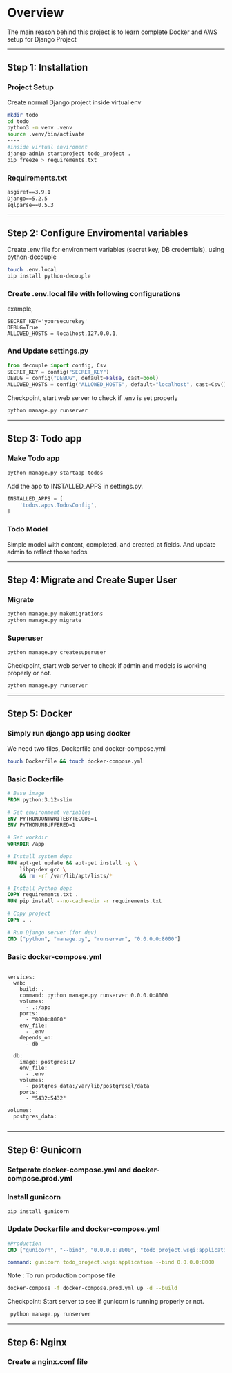 # Overview
The main reason behind this project is to learn complete Docker and AWS setup for Django Project

-----------------------------------------------------------------------------------------------

## Step 1: Installation 

### Project Setup
Create normal Django project inside virtual env
```zsh
mkdir todo
cd todo
python3 -m venv .venv
source .venv/bin/activate
----
#inside virtual enviroment
django-admin startproject todo_project .
pip freeze > requirements.txt

```
### Requirements.txt
```txt
asgiref==3.9.1
Django==5.2.5
sqlparse==0.5.3

```
-----------------------------------------------------------------------------------------------

## Step 2: Configure Enviromental variables

Create .env file for environment variables (secret key, DB credentials).
using python-decouple

```zsh
touch .env.local
pip install python-decouple
```
### Create .env.local file with following configurations
example,
```.env
SECRET_KEY='yoursecurekey'
DEBUG=True
ALLOWED_HOSTS = localhost,127.0.0.1,
```
###  And Update settings.py
 
 ```py
from decouple import config, Csv
SECRET_KEY = config("SECRET_KEY")
DEBUG = config("DEBUG", default=False, cast=bool)
ALLOWED_HOSTS = config("ALLOWED_HOSTS", default="localhost", cast=Csv())

 ```

 Checkpoint, start web server to check if .env is set properly
 ```zsh
 python manage.py runserver
 ```

-----------------------------------------------------------------------------------------------


## Step 3:  Todo app

### Make Todo app
```zsh
python manage.py startapp todos
```
Add the app to INSTALLED_APPS in settings.py.
```py
INSTALLED_APPS = [
    'todos.apps.TodosConfig',
]

```

### Todo Model
Simple model with content, completed, and created_at fields.
And update admin to reflect those todos

-----------------------------------------------------------------------------------------------


## Step 4:  Migrate and Create Super User

### Migrate

```zsh
python manage.py makemigrations
python manage.py migrate

```

### Superuser

```zsh
python manage.py createsuperuser

```

 Checkpoint, start web server to check if admin and models is working properly or not.

 ```zsh
 python manage.py runserver
 ```

-----------------------------------------------------------------------------------------------


## Step 5:  Docker

### Simply run django app using docker

We need two files, Dockerfile and docker-compose.yml

```zsh
touch Dockerfile && touch docker-compose.yml
```
### Basic Dockerfile

```Dockerfile
# Base image
FROM python:3.12-slim

# Set environment variables
ENV PYTHONDONTWRITEBYTECODE=1
ENV PYTHONUNBUFFERED=1

# Set workdir
WORKDIR /app

# Install system deps
RUN apt-get update && apt-get install -y \
    libpq-dev gcc \
    && rm -rf /var/lib/apt/lists/*

# Install Python deps
COPY requirements.txt .
RUN pip install --no-cache-dir -r requirements.txt

# Copy project
COPY . .

# Run Django server (for dev)
CMD ["python", "manage.py", "runserver", "0.0.0.0:8000"]

```

### Basic docker-compose.yml

```docker compose.yml

services:
  web:
    build: .
    command: python manage.py runserver 0.0.0.0:8000
    volumes:
      - .:/app
    ports:
      - "8000:8000"
    env_file:
      - .env
    depends_on:
      - db

  db:
    image: postgres:17
    env_file:
      - .env
    volumes:
      - postgres_data:/var/lib/postgresql/data
    ports:
      - "5432:5432"

volumes:
  postgres_data:


```


-----------------------------------------------------------------------------------------------

## Step 6:  Gunicorn

### Setperate docker-compose.yml and docker-compose.prod.yml

### Install gunicorn
```zsh
pip install gunicorn
```
### Update Dockerfile and docker-compose.yml

```Dockerfile
#Production
CMD ["gunicorn", "--bind", "0.0.0.0:8000", "todo_project.wsgi:application"]
```
```docker-compose.yml
command: gunicorn todo_project.wsgi:application --bind 0.0.0.0:8000
```
Note : To run production compose file

```zsh
docker-compose -f docker-compose.prod.yml up -d --build

```
Checkpoint: Start server to see if gunicorn is running properly or not. 

```zsh
 python manage.py runserver
 ```

-----------------------------------------------------------------------------------------------

## Step 6:  Nginx

### Create a nginx.conf file

```nginx

```